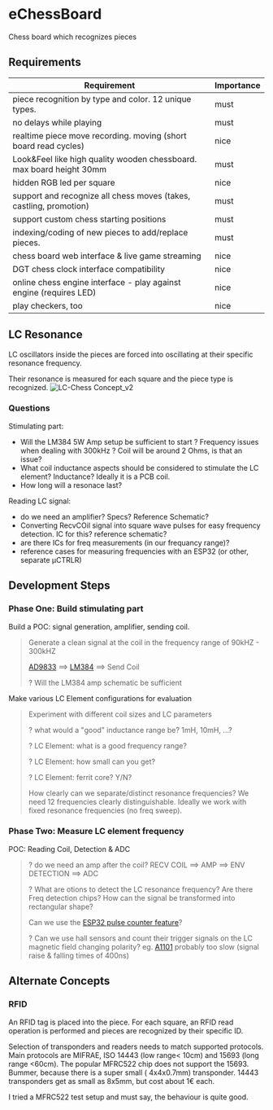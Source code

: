# eChessBoard
Chess board which recognizes pieces

## Requirements
| Requirement | Importance |
|-----------------------|-------|
| piece recognition by type and color. 12 unique types. | must |
| no delays while playing | must |
| realtime piece move recording. moving (short board read cycles) | nice |
| Look&Feel like high quality wooden chessboard. max board height 30mm | must |
| hidden RGB led per square | nice |
| support and recognize all chess moves (takes, castling, promotion) | must |
| support custom chess starting positions | must |
| indexing/coding of new pieces to add/replace pieces. | must |
| chess board web interface & live game streaming | nice |
| DGT chess clock interface compatibility | nice |
| online chess engine interface - play against engine (requires LED) | nice | 
| play checkers, too | nice |

## LC Resonance
LC oscillators inside the pieces are forced into oscillating at their specific resonance frequency.

Their resonance is measured for each square and the piece type is recognized.
![LC-Chess Concept_v2](https://github.com/fdraeger/eChessBoard/assets/19647221/f4ed7cbb-b8b4-464f-8bc2-8b8abed7b2ed)

### Questions
Stimulating part:
*  Will the LM384 5W Amp setup be sufficient to start ? Frequency issues when dealing with 300kHz ? Coil will be around 2 Ohms, is that an issue?
*  What coil inductance aspects should be considered to stimulate the LC element? Inductance? Ideally it is a PCB coil.
*  How long will a resonace last?

Reading LC signal:
*  do we need an amplifier? Specs? Reference Schematic?
*  Converting RecvCOil signal into square wave pulses for easy frequency detection. IC for this? reference schematic?
*  are there ICs for freq measurements (in our frequancy range)?
*  reference cases for measuring frequencies with an ESP32 (or other, separate µCTRLR)


## Development Steps

### Phase One: Build stimulating part
Build a POC: signal generation, amplifier, sending coil.
>Generate a clean signal at the coil in the frequency range of 90kHZ - 300kHZ
>
>  [AD9833](https://www.analog.com/media/en/technical-documentation/data-sheets/AD9833.pdf) ==> [LM384](https://www.ti.com/lit/ds/symlink/lm384.pdf)  ==> Send Coil
>
>? Will the LM384 amp schematic be sufficient

Make various LC Element configurations for evaluation
>Experiment with different coil sizes and LC parameters
>
>? what would a "good" inductance range be? 1mH, 10mH, ...?
>
>? LC Element: what is a good frequency range?
>
>? LC Element: how small can you get?
>
>? LC Element: ferrit core? Y/N?
>
>How clearly can we separate/distinct resonance frequencies? We need 12 frequencies clearly distinguishable.
>Ideally we work with fixed resonance frequencies (no freq sweep).

### Phase Two: Measure LC element frequency
POC: Reading Coil, Detection & ADC
>? do we need an amp after the coil?
>  RECV COIL ==> AMP ==> ENV DETECTION ==> ADC
>
>? What are otions to detect the LC resonance frequency? Are there Freq detection chips?
>How can the signal be transformed into rectangular shape?
>
>Can we use the [ESP32 pulse counter feature](https://docs.espressif.com/projects/esp-idf/en/latest/esp32/api-reference/peripherals/pcnt.html)? 
>
>? Can we use hall sensors and count their trigger signals on the LC magnetic field changing polarity?
>eg. [A1101](https://www.allegromicro.com/~/media/Files/Datasheets/A110x-Datasheet.ashx)
>probably too slow (signal raise & falling times of 400ns)
>


## Alternate Concepts
### RFID
An RFID tag is placed into the piece.
For each square, an RFID read operation is performed and pieces are recognized by their specific ID.

Selection of transponders and readers needs to match supported protocols. Main protocols are MIFRAE, ISO 14443 (low range< 10cm) and 15693 (long range <60cm).
The popular MFRC522 chip does not support the 15693. Bummer, because there is a super small ( 4x4x0.7mm) transponder.
14443 transponders get as small as 8x5mm, but cost about 1€ each.

I tried a MFRC522 test setup and must say, the behaviour is quite good.





